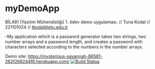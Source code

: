 # myDemoApp
BİL481 (Yazılım Mühendisliği) 1. ödev demo uygulaması.
// Tuna Kodal 
// 221101024
// tkodal@etu.edu.tr

-My application which is a password generator takes two strings, two number arrays and a password length, and creates a password with characters selected according to the numbers in the number arrays. 

Demo site: https://mysterious-savannah-86581-262f266244f6.herokuapp.com/
[![Build Status](https://app.travis-ci.com/tunakodal/myDemoApp.svg?token=yEfF2zeaybgqPpoBLsmG&branch=main)](https://app.travis-ci.com/tunakodal/myDemoApp)
